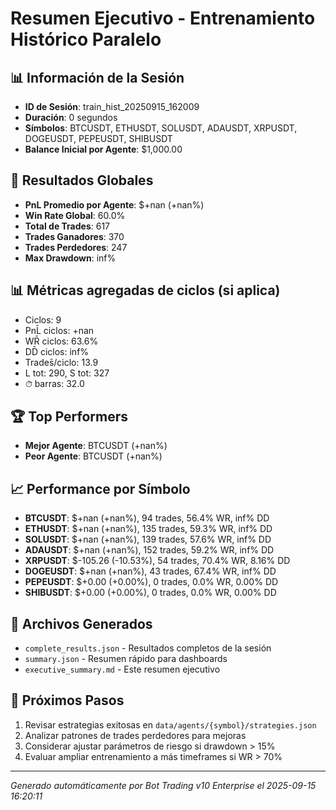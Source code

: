 # Resumen Ejecutivo - Entrenamiento Histórico Paralelo

## 📊 Información de la Sesión
- **ID de Sesión**: train_hist_20250915_162009
- **Duración**: 0 segundos
- **Símbolos**: BTCUSDT, ETHUSDT, SOLUSDT, ADAUSDT, XRPUSDT, DOGEUSDT, PEPEUSDT, SHIBUSDT
- **Balance Inicial por Agente**: $1,000.00

## 🎯 Resultados Globales
- **PnL Promedio por Agente**: $+nan (+nan%)
- **Win Rate Global**: 60.0%
- **Total de Trades**: 617
- **Trades Ganadores**: 370
- **Trades Perdedores**: 247
- **Max Drawdown**: inf%

## 📊 Métricas agregadas de ciclos (si aplica)
- Ciclos: 9
- PnL̄ ciclos: +nan
- WR̄ ciclos: 63.6%
- DD̄ ciclos: inf%
- Trades̄/ciclo: 13.9
- L tot: 290, S tot: 327
- ⏱̄ barras: 32.0


## 🏆 Top Performers
- **Mejor Agente**: BTCUSDT (+nan%)
- **Peor Agente**: BTCUSDT (+nan%)

## 📈 Performance por Símbolo
- **BTCUSDT**: $+nan (+nan%), 94 trades, 56.4% WR, inf% DD
- **ETHUSDT**: $+nan (+nan%), 135 trades, 59.3% WR, inf% DD
- **SOLUSDT**: $+nan (+nan%), 139 trades, 57.6% WR, inf% DD
- **ADAUSDT**: $+nan (+nan%), 152 trades, 59.2% WR, inf% DD
- **XRPUSDT**: $-105.26 (-10.53%), 54 trades, 70.4% WR, 8.16% DD
- **DOGEUSDT**: $+nan (+nan%), 43 trades, 67.4% WR, inf% DD
- **PEPEUSDT**: $+0.00 (+0.00%), 0 trades, 0.0% WR, 0.00% DD
- **SHIBUSDT**: $+0.00 (+0.00%), 0 trades, 0.0% WR, 0.00% DD

## 📁 Archivos Generados
- `complete_results.json` - Resultados completos de la sesión
- `summary.json` - Resumen rápido para dashboards
- `executive_summary.md` - Este resumen ejecutivo

## 🎯 Próximos Pasos
1. Revisar estrategias exitosas en `data/agents/{symbol}/strategies.json`
2. Analizar patrones de trades perdedores para mejoras
3. Considerar ajustar parámetros de riesgo si drawdown > 15%
4. Evaluar ampliar entrenamiento a más timeframes si WR > 70%

---
*Generado automáticamente por Bot Trading v10 Enterprise el 2025-09-15 16:20:11*
